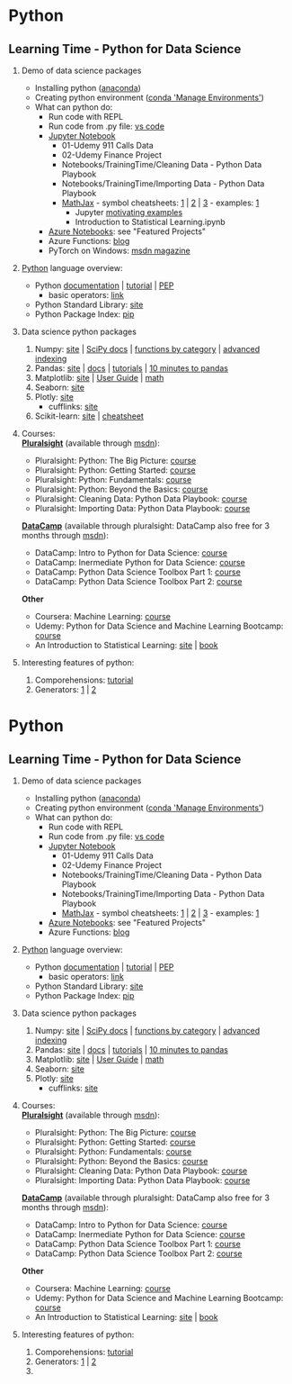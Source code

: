 # Python
## Learning Time - Python for Data Science
1. Demo of data science packages 
    * Installing python ([anaconda](https://www.anaconda.com/))
    * Creating python environment ([conda 'Manage Environments'](https://conda.io/docs/user-guide/tasks/manage-environments.html))
    * What can python do:
        * Run code with REPL
        * Run code from .py file: [vs code](https://code.visualstudio.com/docs/python/python-tutorial)
        * [Jupyter Notebook](http://jupyter.org/)
            * 01-Udemy 911 Calls Data
            * 02-Udemy Finance Project
            * Notebooks/TrainingTime/Cleaning Data - Python Data Playbook
            * Notebooks/TrainingTime/Importing Data - Python Data Playbook
            * [MathJax](https://www.mathjax.org/) - symbol cheatsheets: [1](https://www.math.brown.edu/~jhs/ReferenceCards/TeXRefCard.v1.5.pdf) | [2](http://tug.ctan.org/info/undergradmath/undergradmath.pdf) | [3](http://web.ift.uib.no/Teori/KURS/WRK/TeX/symALL.html) - examples: [1](https://nbviewer.jupyter.org/github/ipython/ipython/blob/2.x/examples/Notebook/Display%20System.ipynb#LaTeX)
                * Jupyter [motivating examples](https://jupyter-notebook.readthedocs.io/en/stable/examples/Notebook/Typesetting%20Equations.html)
                * Introduction to Statistical Learning.ipynb
        * [Azure Notebooks](https://notebooks.azure.com/): see "Featured Projects"
        * Azure Functions: [blog](https://azure.microsoft.com/en-us/blog/taking-a-closer-look-at-python-support-for-azure-functions/)
        * PyTorch on Windows: [msdn magazine](https://msdn.microsoft.com/en-us/magazine/mt848704.aspx)
3. [Python](https://www.python.org/) language overview:
    * Python [documentation](https://docs.python.org/3/index.html) | [tutorial](https://docs.python.org/3/tutorial/index.html) | [PEP](https://www.python.org/dev/peps/)
        * basic operators: [link](https://www.tutorialspoint.com/python/python_basic_operators.htm)
    * Python Standard Library: [site](https://docs.python.org/3/library/index.html)
    * Python Package Index: [pip](https://pypi.org/)
4. Data science python packages  
    1. Numpy: [site](http://www.numpy.org/) | [SciPy docs](https://docs.scipy.org/doc/) | [functions by category](https://docs.scipy.org/doc/numpy/reference/routines.html) | [advanced indexing](https://docs.scipy.org/doc/numpy/user/quickstart.html#fancy-indexing-and-index-tricks)
    2. Pandas: [site](https://pandas.pydata.org/) | [docs](http://pandas.pydata.org/pandas-docs/stable/) | [tutorials](http://pandas.pydata.org/pandas-docs/version/0.15/tutorials.html) | [10 minutes to pandas](http://pandas.pydata.org/pandas-docs/version/0.15/10min.html)
    3. Matplotlib: [site](https://matplotlib.org/)  | [User Guide](https://matplotlib.org/users/index.html) | [math](https://matplotlib.org/gallery/text_labels_and_annotations/tex_demo.html)
    4. Seaborn: [site](https://seaborn.pydata.org/)
    5. Plotly: [site](https://plot.ly/python/)
        * cufflinks: [site](https://plot.ly/ipython-notebooks/cufflinks/)  
    6. Scikit-learn: [site](https://scikit-learn.org/stable/index.html) | [cheatsheet](https://scikit-learn.org/stable/tutorial/machine_learning_map/index.html)
5. Courses:  
    [__Pluralsight__](https://app.pluralsight.com/library/) (available through [msdn](https://msdn.microsoft.com/en-us/dn308572.aspx)):
    * Pluralsight: Python: The Big Picture: [course](https://app.pluralsight.com/library/courses/python-big-picture)
    * Pluralsight: Python: Getting Started: [course](https://app.pluralsight.com/library/courses/python-getting-started/table-of-contents)
    * Pluralsight: Python: Fundamentals: [course](https://app.pluralsight.com/library/courses/python-fundamentals/table-of-contents)
    * Pluralsight: Python: Beyond the Basics: [course](https://app.pluralsight.com/library/courses/python-beyond-basics/table-of-contents)
    * Pluralsight: Cleaning Data: Python Data Playbook: [course](https://app.pluralsight.com/library/courses/cleaning-data-python-data-playbook/table-of-contents)
    * Pluralsight: Importing Data: Python Data Playbook: [course](https://app.pluralsight.com/library/courses/python-importing-data-playbook/table-of-contents)  

    [__DataCamp__](https://www.datacamp.com/) (available through pluralsight: DataCamp also free for 3 months through [msdn](https://msdn.microsoft.com/en-us/dn308572.aspx)):
    * DataCamp: Intro to Python for Data Science: [course](https://campus.datacamp.com/courses/intro-to-python-for-data-science)
    * DataCamp: Inermediate Python for Data Science: [course](https://campus.datacamp.com/courses/intermediate-python-for-data-science)
    * DataCamp: Python Data Science Toolbox Part 1: [course](https://campus.datacamp.com/courses/python-data-science-toolbox-part-1)
    * DataCamp: Python Data Science Toolbox Part 2: [course](https://campus.datacamp.com/courses/python-data-science-toolbox-part-2)

    __Other__
    * Coursera: Machine Learning: [course](https://www.coursera.org/learn/machine-learning/home/welcome)
    * Udemy: Python for Data Science and Machine Learning Bootcamp: [course](https://www.udemy.com/python-for-data-science-and-machine-learning-bootcamp)
    * An Introduction to Statistical Learning: [site](http://www-bcf.usc.edu/~gareth/ISL/) \| [book](http://www-bcf.usc.edu/~gareth/ISL/ISLR%20Seventh%20Printing.pdf)
6. Interesting features of python:
    1. Comporehensions: [tutorial](https://docs.python.org/3/tutorial/datastructures.html#list-comprehensions)
    2. Generators: [1](http://book.pythontips.com/en/latest/generators.html) | [2](https://docs.python.org/3/tutorial/classes.html#generators)
# Python
## Learning Time - Python for Data Science
1. Demo of data science packages 
    * Installing python ([anaconda](https://www.anaconda.com/))
    * Creating python environment ([conda 'Manage Environments'](https://conda.io/docs/user-guide/tasks/manage-environments.html))
    * What can python do:
        * Run code with REPL
        * Run code from .py file: [vs code](https://code.visualstudio.com/docs/python/python-tutorial)
        * [Jupyter Notebook](http://jupyter.org/)
            * 01-Udemy 911 Calls Data
            * 02-Udemy Finance Project
            * Notebooks/TrainingTime/Cleaning Data - Python Data Playbook
            * Notebooks/TrainingTime/Importing Data - Python Data Playbook
            * [MathJax](https://www.mathjax.org/) - symbol cheatsheets: [1](https://www.math.brown.edu/~jhs/ReferenceCards/TeXRefCard.v1.5.pdf) | [2](http://tug.ctan.org/info/undergradmath/undergradmath.pdf) | [3](http://web.ift.uib.no/Teori/KURS/WRK/TeX/symALL.html) - examples: [1](https://nbviewer.jupyter.org/github/ipython/ipython/blob/2.x/examples/Notebook/Display%20System.ipynb#LaTeX)
        * [Azure Notebooks](https://notebooks.azure.com/): see "Featured Projects"
        * Azure Functions: [blog](https://azure.microsoft.com/en-us/blog/taking-a-closer-look-at-python-support-for-azure-functions/)
3. [Python](https://www.python.org/) language overview:
    * Python [documentation](https://docs.python.org/3/index.html) | [tutorial](https://docs.python.org/3/tutorial/index.html) | [PEP](https://www.python.org/dev/peps/)
        * basic operators: [link](https://www.tutorialspoint.com/python/python_basic_operators.htm)
    * Python Standard Library: [site](https://docs.python.org/3/library/index.html)
    * Python Package Index: [pip](https://pypi.org/)
4. Data science python packages  
    1. Numpy: [site](http://www.numpy.org/) | [SciPy docs](https://docs.scipy.org/doc/) | [functions by category](https://docs.scipy.org/doc/numpy/reference/routines.html) | [advanced indexing](https://docs.scipy.org/doc/numpy/user/quickstart.html#fancy-indexing-and-index-tricks)
    2. Pandas: [site](https://pandas.pydata.org/) | [docs](http://pandas.pydata.org/pandas-docs/stable/) | [tutorials](http://pandas.pydata.org/pandas-docs/version/0.15/tutorials.html) | [10 minutes to pandas](http://pandas.pydata.org/pandas-docs/version/0.15/10min.html)
    3. Matplotlib: [site](https://matplotlib.org/)  | [User Guide](https://matplotlib.org/users/index.html) | [math](https://matplotlib.org/gallery/text_labels_and_annotations/tex_demo.html)
    4. Seaborn: [site](https://seaborn.pydata.org/)
    5. Plotly: [site](https://plot.ly/python/)
        * cufflinks: [site](https://plot.ly/ipython-notebooks/cufflinks/)  
5. Courses:  
    [__Pluralsight__](https://app.pluralsight.com/library/) (available through [msdn](https://msdn.microsoft.com/en-us/dn308572.aspx)):
    * Pluralsight: Python: The Big Picture: [course](https://app.pluralsight.com/library/courses/python-big-picture)
    * Pluralsight: Python: Getting Started: [course](https://app.pluralsight.com/library/courses/python-getting-started/table-of-contents)
    * Pluralsight: Python: Fundamentals: [course](https://app.pluralsight.com/library/courses/python-fundamentals/table-of-contents)
    * Pluralsight: Python: Beyond the Basics: [course](https://app.pluralsight.com/library/courses/python-beyond-basics/table-of-contents)
    * Pluralsight: Cleaning Data: Python Data Playbook: [course](https://app.pluralsight.com/library/courses/cleaning-data-python-data-playbook/table-of-contents)
    * Pluralsight: Importing Data: Python Data Playbook: [course](https://app.pluralsight.com/library/courses/python-importing-data-playbook/table-of-contents)  

    [__DataCamp__](https://www.datacamp.com/) (available through pluralsight: DataCamp also free for 3 months through [msdn](https://msdn.microsoft.com/en-us/dn308572.aspx)):
    * DataCamp: Intro to Python for Data Science: [course](https://campus.datacamp.com/courses/intro-to-python-for-data-science)
    * DataCamp: Inermediate Python for Data Science: [course](https://campus.datacamp.com/courses/intermediate-python-for-data-science)
    * DataCamp: Python Data Science Toolbox Part 1: [course](https://campus.datacamp.com/courses/python-data-science-toolbox-part-1)
    * DataCamp: Python Data Science Toolbox Part 2: [course](https://campus.datacamp.com/courses/python-data-science-toolbox-part-2)

    __Other__
    * Coursera: Machine Learning: [course](https://www.coursera.org/learn/machine-learning/home/welcome)
    * Udemy: Python for Data Science and Machine Learning Bootcamp: [course](https://www.udemy.com/python-for-data-science-and-machine-learning-bootcamp)
    * An Introduction to Statistical Learning: [site](http://www-bcf.usc.edu/~gareth/ISL/) \| [book](http://www-bcf.usc.edu/~gareth/ISL/ISLR%20Seventh%20Printing.pdf)
6. Interesting features of python:
    1. Comporehensions: [tutorial](https://docs.python.org/3/tutorial/datastructures.html#list-comprehensions)
    2. Generators: [1](http://book.pythontips.com/en/latest/generators.html) | [2](https://docs.python.org/3/tutorial/classes.html#generators)
    3. 